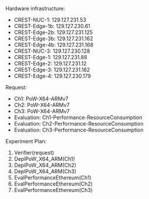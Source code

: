 Hardware infrastructure:
- CREST-NUC-1: 129.127.231.53
- CREST-Edge-1b: 129.127.230.61
- CREST-Edge-2b: 129.127.231.125
- CREST-Edge-3b: 129.127.231.162
- CREST-Edge-4b: 129.127.231.168
- CREST-NUC-3: 129.127.230.128
- CREST-Edge-1: 129.127.231.88
- CREST-Edge-2: 129.127.231.12
- CREST-Edge-3: 129.127.231.182
- CREST-Edge-4: 129.127.230.179

Request:
- Ch1: PoW-X64-ARMv7
- Ch2: PoW-X64-ARMv7
- Ch3: PoW-X64-ARMv7
- Evaluation: Ch1-Performance-ResourceConsumption
- Evaluation: Ch2-Performance-ResourceConsumption
- Evaluation: Ch3-Performance-ResourceConsumption

Experiment Plan:
1. Verifier(request)
2. DeplPoW_X64_ARM(Ch1)
3. DeplPoW_X64_ARM(Ch2)
4. DeplPoW_X64_ARM(Ch3)
5. EvalPerformanceEthereum(Ch1)
6. EvalPerformanceEthereum(Ch2)
7. EvalPerformanceEthereum(Ch3)